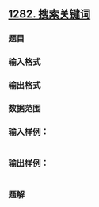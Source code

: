 ## [1282. 搜索关键词](https://www.acwing.com/problem/content/solution/1284/1/)

### 题目

### 输入格式

### 输出格式

### 数据范围

### 输入样例：

```

```

### 输出样例：

```

```

### 题解